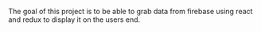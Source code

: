 The goal of this project is to be able to grab data from firebase using react and redux to display it on the users end.
